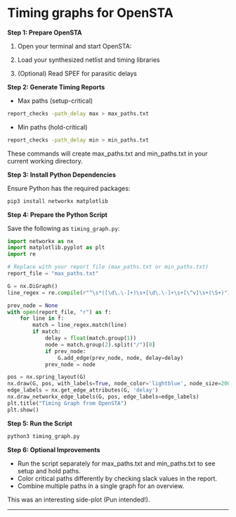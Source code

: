 # Timing graphs for OpenSTA

**Step 1: Prepare OpenSTA**

1. Open your terminal and start OpenSTA:

2. Load your synthesized netlist and timing libraries

3. (Optional) Read SPEF for parasitic delays

**Step 2: Generate Timing Reports**

- Max paths (setup-critical)

```bash
report_checks -path_delay max > max_paths.txt
```

- Min paths (hold-critical)
```bash
report_checks -path_delay min > min_paths.txt
```

These commands will create max_paths.txt and min_paths.txt in your current working directory.

**Step 3: Install Python Dependencies**

Ensure Python has the required packages:

```bash
pip3 install networkx matplotlib
```

**Step 4: Prepare the Python Script**

Save the following as `timing_graph.py`:

```python
import networkx as nx
import matplotlib.pyplot as plt
import re

# Replace with your report file (max_paths.txt or min_paths.txt)
report_file = "max_paths.txt"

G = nx.DiGraph()
line_regex = re.compile(r"^\s*([\d\.\-]+)\s+[\d\.\-]+\s+[\^v]\s+(\S+)")

prev_node = None
with open(report_file, "r") as f:
    for line in f:
        match = line_regex.match(line)
        if match:
            delay = float(match.group(1))
            node = match.group(2).split("/")[0]
            if prev_node:
                G.add_edge(prev_node, node, delay=delay)
            prev_node = node

pos = nx.spring_layout(G)
nx.draw(G, pos, with_labels=True, node_color='lightblue', node_size=2000, arrowsize=20)
edge_labels = nx.get_edge_attributes(G, 'delay')
nx.draw_networkx_edge_labels(G, pos, edge_labels=edge_labels)
plt.title("Timing Graph from OpenSTA")
plt.show()
```

**Step 5: Run the Script**

```bash
python3 timing_graph.py
```

**Step 6: Optional Improvements**

- Run the script separately for max_paths.txt and min_paths.txt to see setup and hold paths.
- Color critical paths differently by checking slack values in the report.
- Combine multiple paths in a single graph for an overview.

This was an interesting side-plot (Pun intended!).

---